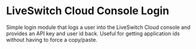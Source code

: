 # LiveSwitch Cloud Console Login
Simple login module that logs a user into the LiveSwitch Cloud console and provides an API key and user id back. Useful for getting application ids without having to force a copy/paste.
